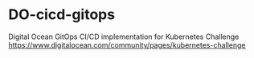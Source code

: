 # DO-cicd-gitops
Digital Ocean GitOps CI/CD implementation for Kubernetes Challenge https://www.digitalocean.com/community/pages/kubernetes-challenge
